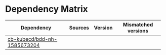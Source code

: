 # Dependency Matrix

Dependency | Sources | Version | Mismatched versions
---------- | ------- | ------- | -------------------
[cb-kubecd/bdd-nh-1585673204](https://github.com/cb-kubecd/bdd-nh-1585673204.git) |  | []() | 

